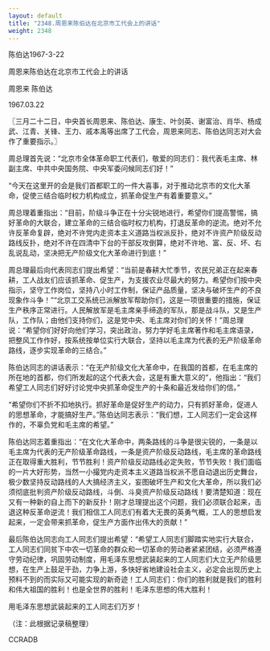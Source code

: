 ```yaml
---
layout: default
title: "2348.周恩来陈伯达在北京市工代会上的讲话"
weight: 2348
---
```


陈伯达1967-3-22

周恩来陈伯达在北京市工代会上的讲话

周恩来 陈伯达

1967.03.22

〖三月二十二日，中央首长周恩来、陈伯达、康生、叶剑英、谢富治、肖华、杨成武、江青、关锋、王力、戚本禹等出席了工代会，周恩来同志、陈伯达同志对大会作了重要指示。〗

周总理首先说：“北京市全体革命职工代表们，敬爱的同志们：我代表毛主席、林副主席、中共中央国务院、中央军委问候同志们好！”

“今天在这里开的会是我们首都职工的一件大喜事，对于推动北京市的文化大革命，促使三结合临时权力机构成立，抓革命促生产有着重要意义。”

周总理着重指出：“目前，阶级斗争正在十分尖锐地进行，希望你们提高警惕，搞好革命的大联合，建立革命的三结合临时权力机构，打退反革命的逆流。绝对不允许反革命复辟，绝对不许党内走资本主义道路当权派反扑，绝对不许资产阶级反动路线反扑，绝对不许在四清中下台的干部反攻倒算，绝对不许地、富、反、坏、右乱说乱动，坚决把无产阶级文化大革命进行到底！”

周总理最后向代表同志们提出希望：“当前是春耕大忙季节，农民兄弟正在起来春耕，工人战友们应该抓革命、促生产，为支援农业尽最大的努力。希望你们按中央指示，坚守工作岗位，坚持八小时工作制，保证产品质量，坚决与破坏生产的不良现象作斗争！”“北京工交系统已派解放军帮助你们，这是一项很重要的措施，保证生产秩序正常进行。人民解放军是毛主席亲手缔造的军队，那是战斗队，又是生产队，工作队；由他们支持你们，这是党中央、毛主席对你们的关怀！”周总理说：“希望你们好好向他们学习，突出政治，努力学好毛主席著作和毛主席语录，把整风工作作好，按系统按单位实行大联合，坚持以毛主席为代表的无产阶级革命路线，逐步实现革命的三结合。”

陈伯达同志的讲话表示：“在无产阶级文化大革命中，在我国的首都，在毛主席的所在地的首都，你们所发起的这个代表大会，这是有重大意义的”，他指出：“我们希望工人同志们好好讨论党中央抓革命促生产的十条和最近发给你们的信。”

“希望你们不折不扣地执行。抓好革命是促好生产的动力，只有抓好革命，促进人的思想革命，才能搞好生产。”陈伯达同志表示：“我们想，工人同志们一定会这样作的，不辜负党和毛主席的希望。”

陈伯达同志着重指出：“在文化大革命中，两条路线的斗争是很尖锐的，一条是以毛主席为代表的无产阶级革命路线，一条是资产阶级反动路线，毛主席的革命路线正在取得重大胜利，节节胜利！资产阶级反动路线必定失败，节节失败！我们面临的一片大好形势，当然一小撮党内走资本主义道路当权派不愿自动退出历史舞台，极少数坚持反动路线的人大搞经济主义，妄图破坏生产和文化大革命，所以我们必须彻底批判资产阶级反动路线，斗倒、斗臭资产阶级反动路线！要清楚知道：现在又有一种新的自上而下的新反扑！刚才总理提出这个问题，我们必须联合起来，击退这种反革命逆流！我们相信工人同志们有着大无畏的英勇气概，工人的思想启发起来，一定会带来抓革命，促生产方面作出伟大的贡献！”

最后陈伯达同志向工人同志们提出希望：“希望工人同志们脚踏实地实行大联合，工人同志们同贫下中农一切革命的群众和一切革命的劳动者紧紧团结，必须严格遵守劳动纪律，巩固劳动制度，用毛泽东思想武装起来的工人同志们大立无产阶级思想，在生产上鼓足干劲，力争上游，多快好省地建设社会主义，必定会出现历史上预料不到的而实际又可能实现的新奇迹！工人同志们：你们的胜利就是我们的胜利和伟大祖国的胜利！也是全世界的胜利！毛泽东思想的伟大胜利！

用毛泽东思想武装起来的工人同志们万岁！

（注：此根据记录稿整理）

CCRADB

